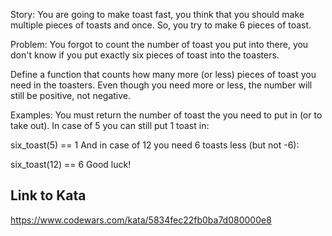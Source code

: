 Story:
You are going to make toast fast, you think that you should make multiple pieces of toasts and once. So, you try to make 6 pieces of toast.

Problem:
You forgot to count the number of toast you put into there, you don't know if you put exactly six pieces of toast into the toasters.

Define a function that counts how many more (or less) pieces of toast you need in the toasters. Even though you need more or less, the number will still be positive, not negative.

Examples:
You must return the number of toast the you need to put in (or to take out). In case of 5 you can still put 1 toast in:

six_toast(5) == 1
And in case of 12 you need 6 toasts less (but not -6):

six_toast(12) == 6
Good luck!

## Link to Kata
https://www.codewars.com/kata/5834fec22fb0ba7d080000e8